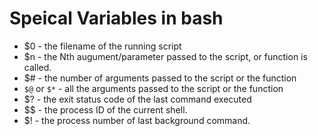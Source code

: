  # Speical Variables in bash 
 * $0 - the filename of the running script
 * $n - the Nth augument/parameter passed to the script, or function is called.
 * $# - the number of arguments passed to the script or the function
 * `$@` or `$*` - all the arguments passed to the script or the function
 * $? - the exit status code of the last command executed
 * $$ - the process ID of the current shell.
 * $! - the process number of last background command.
